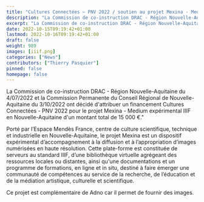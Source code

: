 ```yaml
---
title: "Cultures Connectées – PNV 2022 / soutien au projet Mexina - Medium expérimental IIIF en Nouvelle-Aquitaine"
description: "La Commission de co-instruction DRAC - Région Nouvelle-Aquitaine du 4/07/2022 et la Commission Permanente du Conseil Régional de Nouvelle-Aquitaine du 3/10/2022 ont décidé d'attribuer un financement Cultures Connectées - PNV 2022 pour le projet Mexina - Medium expérimental IIIF en Nouvelle-Aquitaine d'un montant total de 15 000 €."
excerpt: "La Commission de co-instruction DRAC - Région Nouvelle-Aquitaine du 4/07/2022 et la Commission Permanente du Conseil Régional de Nouvelle-Aquitaine du 3/10/2022 ont décidé d'attribuer un financement Cultures Connectées - PNV 2022 pour le projet Mexina - Medium expérimental IIIF en Nouvelle-Aquitaine d'un montant total de 15 000 €."
date: 2022-10-15T09:19:42+01:00
lastmod: 2022-10-16T09:19:42+01:00
draft: false 
weight: 989
images: [iiif.png]
categories: ["News"]
contributors: ["Thierry Pasquier"]
pinned: false
homepage: false
---
```


La Commission de co-instruction DRAC - Région Nouvelle-Aquitaine du 4/07/2022 et la Commission Permanente du Conseil Régional de Nouvelle-Aquitaine du 3/10/2022 ont décidé d'attribuer un financement Cultures Connectées - PNV 2022 pour le projet Mexina - Medium expérimental IIIF en Nouvelle-Aquitaine d'un montant total de 15 000 €."

Porté par l’Espace Mendès France, centre de culture scientifique, technique et industrielle en Nouvelle-Aquitaine, le projet Mexina est un dispositif expérimental d’accompagnement à la diffusion et à l’appropriation d’images numérisées en haute résolution. Cette plate-forme est constituée de serveurs au standard IIIF, d’une bibliothèque virtuelle agrégeant des ressources locales ou distantes, ainsi qu'une  documentations et un programme de formations, en ligne et in situ, destiné à faire émerger une communauté de compétences au service de la recherche, de l’éducation et de la médiation artistique, culturelle et scientifique.

Ce projet est complémentaire de Adno car il permet de fournir des images.
